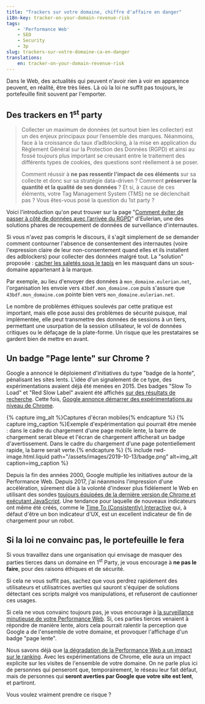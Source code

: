 ```yaml
---
title: "Trackers sur votre domaine, chiffre d'affaire en danger"
i18n-key: tracker-on-your-domain-revenue-risk
tags:
    - 'Performance Web'
    - SEO
    - Security
    - 3p
slug: trackers-sur-votre-domaine-ca-en-danger
translations:
    en: tracker-on-your-domain-revenue-risk
---
```


Dans le Web, des actualités qui peuvent n'avoir rien à voir en apparence peuvent, en réalité, être très liées. Là où la loi ne suffit pas toujours, le portefeuille finit souvent par l'emporter.

## Des <span lang="en">trackers</span> en <span lang="en">1<sup>st</sup> party</span>

> Collecter un maximum de données (et surtout bien les collecter) est un des enjeux principaux pour l’ensemble des marques. Néanmoins, face à la croissance du taux d’adblocking, à la mise en application du Règlement Général sur la Protection des Données (RGPD) et ainsi au fossé toujours plus important se creusant entre le traitement des différents types de cookies, des questions sont réellement à se poser.
>
> Comment réussir à **ne pas ressentir l’impact de ces éléments** sur sa collecte et donc sur sa stratégie data-driven ? Comment **préserver la quantité et la qualité de ses données** ? Et si, à cause de ces éléments, votre Tag Management System (TMS) ne se déclenchait pas ? Vous êtes-vous posé la question du 1st party ?

Voici l'introduction qu'on peut trouver sur la page "[Comment éviter de passer à côté de données avec l’arrivée du RGPD](https://www.eulerian.com/blog/astuces/comment-eviter-perte-donnees-avec-rgpd/)" d'Eulerian, une des solutions phares de recoupement de données de surveillance d'internautes.

Si vous n'avez pas compris le discours, il s'agit simplement de se demander comment contourner l'absence de consentement des internautes (voire l'expression claire de leur non-consentement quand elles et ils installent des adblockers) pour collecter des données malgré tout. La "solution" proposée : [cacher les saletés sous le tapis](https://reflets.info/articles/affreux-sales-et-mechants) en les masquant dans un sous-domaine appartenant à la marque.

Par exemple, au lieu d'envoyer des données à `mon_domaine.eulerian.net`, l'organisation les envoie vers `43bdf.mon_domaine.com` puis s'assure que `43bdf.mon_domaine.com` pointe bien vers `mon_domaine.eulerian.net`.

Le nombre de problèmes éthiques soulevés par cette pratique est important, mais elle pose aussi des problèmes de sécurité puisque, mal implémentée, elle peut transmettre des données de sessions à un tiers, permettant une usurpation de la session utilisateur, le vol de données critiques ou le défaçage de la plate-forme. Un risque que les prestataires se gardent bien de mettre en avant.

## Un badge "Page lente" sur Chrome ?

Google a annoncé le déploiement d'initiatives du type "badge de la honte", pénalisant les sites lents. L'idée d'un signalement de ce type, des expérimentations avaient déjà été menées en 2015. Des badges "<span lang="en">Slow To Load</span>" et "<span lang="en">Red Slow Label</span>" avaient été affichés <a href="http://www.redslowlabel.com/" hreflang="en">sur des résultats de recherche</a>. Cette fois, <a href="https://blog.chromium.org/2019/11/moving-towards-faster-web.html" hreflang="en">Google annonce démarrer des expérimentations au niveau de Chrome</a>.

{% capture img_alt %}Captures d'écran mobiles{% endcapture %} {% capture img_caption %}Exemple d'expérimentation qui pourrait être menée : dans le cadre du chargement d'une page mobile lente, la barre de chargement serait bleue et l'écran de chargement afficherait un badge d'avertissement. Dans le cadre du chargement d'une page potentiellement rapide, la barre serait verte.{% endcapture %} {% include rwd-image.html.liquid
path="/assets/images/2019-10-13/badge.png"
alt=img_alt
caption=img_caption
%}

Depuis la fin des années 2000, Google multiplie les initiatives autour de la Performance Web. Depuis 2017, j'ai néanmoins l'impression d'une accélération, sûrement dûe à la volonté d'indexer plus fidèlement le Web en utilisant des sondes <a href="https://webmasters.googleblog.com/2019/05/the-new-evergreen-googlebot.html" hreflang="en">toujours équipées de la dernière version de Chrome et exécutant JavaScript</a>. Une tendance pour laquelle de nouveaux indicateurs ont même été créés, comme le [Time To (Consistently) Interactive](/notes/2019-05-mesurer-interactivite-time-to-interactive/) qui, à défaut d'être un bon indicateur d'UX, est un excellent indicateur de fin de chargement pour un robot.

## Si la loi ne convainc pas, le portefeuille le fera

Si vous travaillez dans une organisation qui envisage de masquer des parties tierces dans un domaine en <span lang="en">1<sup>st</sup> Party</span>, je vous encourage à **ne pas le faire**, pour des raisons éthiques et de sécurité.

Si cela ne vous suffit pas, sachez que vous perdrez rapidement des utilisateurs et utilisatrices averties qui sauront s'équiper de solutions détectant ces scripts malgré vos manipulations, et refuseront de cautionner ces usages.

Si cela ne vous convainc toujours pas, je vous encourage à [la surveillance minutieuse de votre Performance Web](https://www.dareboost.com/fr/). Si, ces parties tierces venaient à répondre de manière lente, alors cela pourrait ralentir la perception que Google a de l'ensemble de votre domaine, et provoquer l'affichage d'un badge "page lente".

Nous savons déjà que [la dégradation de la Performance Web a un impact sur le ranking](https://blog.dareboost.com/fr/2018/01/google-speed-update-vitesse-ranking/). Avec les expérimentations de Chrome, elle aura un impact explicite sur les visites de l'ensemble de votre domaine. On ne parle plus ici de personnes qui penseront que, temporairement, le réseau leur fait défaut, mais de personnes qui **seront averties par Google que votre site est lent**, et partiront.

Vous voulez vraiment prendre ce risque ?
